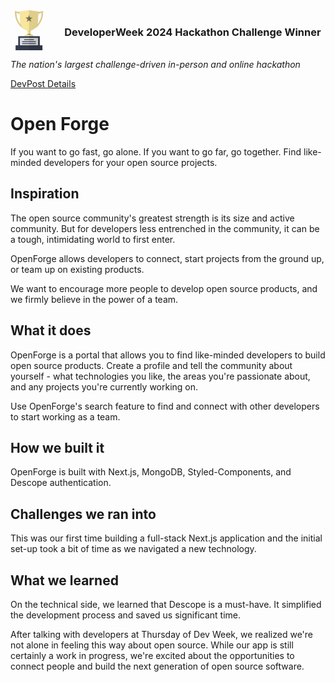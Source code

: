 <div style="display:flex; align-items:center; justify-content: space-around" >
<svg version="1.1" id="_x34_" xmlns="http://www.w3.org/2000/svg" xmlns:xlink="http://www.w3.org/1999/xlink" viewBox="0 0 512 512" xml:space="preserve" width="64px" height="64px" fill="#000000"><g id="SVGRepo_bgCarrier" stroke-width="0"></g><g id="SVGRepo_tracerCarrier" stroke-linecap="round" stroke-linejoin="round"></g><g id="SVGRepo_iconCarrier"> <g> <rect x="162.192" y="218.359" style="fill:#F9E59C;" width="37.365" height="175.949"></rect> <path style="fill:#727650;" d="M213.116,316.188c0,5.439-6.464,7.409-13.559,9.301c-6.464,1.655-13.401,3.231-16.633,7.096 c0,0-0.079,0-0.079,0.077c-1.261,1.42-1.971,3.154-1.971,5.362c0-2.207-0.709-3.941-1.971-5.362 c-3.232-3.941-10.248-5.518-16.712-7.173c-7.094-1.892-13.559-3.863-13.559-9.301c0-0.789,0.552-2.208,1.892-3.784 c1.892-2.207,5.439-4.731,11.667-6.465c4.651-1.418,10.8-2.286,18.683-2.286c7.883,0,14.032,0.868,18.683,2.286 c4.887,1.34,8.12,3.231,10.248,5.044c0.395,0.316,0.789,0.71,1.104,1.026c0.079,0.158,0.237,0.237,0.316,0.395 C212.564,313.98,213.116,315.399,213.116,316.188z"></path> <path style="opacity:0.2;fill:#B0A06C;" d="M199.557,263.922v14.111l-18.683,3.389l-18.683-3.389v-14.111 c6.543,1.657,12.849,2.523,18.683,2.523C186.708,266.445,193.014,265.579,199.557,263.922z"></path> <path style="fill:#F9E59C;" d="M237.711,332.033v39.887H124.038v-39.887c0-10.801,8.829-19.629,19.629-19.629h74.415 C228.882,312.404,237.711,321.232,237.711,332.033z"></path> <path style="opacity:0.1;fill:#040000;" d="M218.097,312.435h-6.824c-1.906-2.206-5.494-4.751-11.689-6.53v-27.897v-14.118v-45.564 h-18.711v175.977h18.711v-22.347h38.122v-39.91C237.707,321.26,228.883,312.435,218.097,312.435z"></path> <g> <g> <path style="fill:#DBCB8B;" d="M183.634,263.765l-2.759-11.98l-0.473-2.052c-2.602-11.035-5.045-21.52-7.41-31.374 c-6.543-27.433-12.219-50.529-17.106-69.842c-0.079-0.316-0.079-0.631-0.237-0.868c-0.078-0.395-0.157-0.866-0.315-1.261 c-0.079-0.473-0.236-1.024-0.315-1.497h-0.079c-4.493-18.052-8.277-32.637-11.509-44.303c-0.079-0.473-0.157-0.947-0.315-1.418 c0-0.079,0-0.158-0.079-0.158c-0.079-0.395-0.158-0.789-0.315-1.184c0-0.077,0-0.077,0-0.077 c-0.079-0.395-0.158-0.71-0.237-0.947c-0.158-0.631-0.315-1.261-0.473-1.892c-3.311-12.14-5.675-20.495-7.252-25.777 c11.352-4.967,25.304-12.14,22.624-23.254c-2.365-10.012-16.16-12.298-21.993-13.322c-10.957-1.813-27.118-2.76-49.269-2.76 c-7.016,0-18.289-2.128-30.113-4.965c-16.397-3.941-33.897-9.224-42.253-11.982L1.3,8.751L0.354,20.733 c-0.158,1.892-3.626,45.956,14.977,97.669c11.036,30.506,27.512,57.31,48.875,79.698c2.129,2.206,4.257,4.334,6.464,6.386 c1.34,1.261,2.601,2.521,4.02,3.784c10.484,9.538,21.993,18.129,34.606,25.777c0.237,0.156,0.473,0.314,0.71,0.471 c0.079,0.079,0.158,0.158,0.237,0.158c15.766,9.538,33.108,17.579,51.949,23.886c1.656,0.631,3.311,1.182,5.045,1.734 l10.879,3.468l2.759,0.947l2.917,0.945l0.316,0.079v-0.079L183.634,263.765z M72.247,178.156 c-16.082-18.526-28.536-40.204-37.523-64.877C22.742,80.406,20.456,50.294,20.14,34.213c5.676,1.655,12.613,3.705,19.944,5.676 c6.148,1.655,12.691,3.231,18.998,4.571c10.169,2.209,19.865,3.707,27.039,3.707c23.649,0,36.971,1.182,44.46,2.286 c-2.128,1.024-4.887,2.286-8.277,3.705c-1.261,0.552-2.286,0.945-3.075,1.34c-7.488,3.389-6.779,9.067-6.385,10.799 c0.158,0.71,0.473,1.42,0.789,2.052c2.523,8.354,16.239,54.392,43.12,168.537C122.225,223.247,93.925,203.618,72.247,178.156z"></path> </g> <g> <path style="fill:#DBCB8B;" d="M361.395,20.733l-0.158-2.365l-0.788-9.617l-6.622,2.206l-5.833,1.894 c-8.356,2.758-25.856,8.041-42.253,11.982c-11.824,2.837-23.097,4.965-30.113,4.965c-22.151,0-38.311,0.947-49.269,2.76 c-5.833,1.024-19.629,3.31-21.993,13.322c-2.68,11.114,11.273,18.287,22.624,23.254c-1.577,5.283-3.941,13.637-7.253,25.777 c-0.157,0.631-0.315,1.261-0.473,1.892c-0.315,1.182-0.709,2.523-0.946,3.784c-0.394,1.105-0.631,2.207-0.946,3.31 c-2.759,10.248-5.991,22.625-9.696,37.367c-0.079,0.235-0.158,0.551-0.237,0.866c-0.236,1.024-0.552,2.129-0.788,3.233 c-0.079,0.314-0.158,0.55-0.237,0.866c-5.045,19.786-10.879,43.593-17.658,72.129c-2.365,9.854-4.809,20.339-7.41,31.374 l-0.473,2.052l-2.759,11.98l-0.473,1.892v0.079l0.315-0.079l2.917-0.945l2.759-0.947l10.879-3.468 c1.734-0.552,3.39-1.103,5.045-1.734c18.84-6.307,36.183-14.348,51.949-23.886c0.079,0,0.158-0.079,0.236-0.158l0.079-0.079 c2.05-1.182,4.099-2.444,6.07-3.784c1.971-1.26,3.863-2.521,5.833-3.863c3.232-2.129,6.385-4.494,9.46-6.938 c2.838-2.127,5.676-4.413,8.435-6.778c3.074-2.679,6.148-5.439,9.065-8.277c2.365-2.129,4.651-4.413,6.858-6.699 c21.363-22.388,37.839-49.192,48.875-79.698C365.021,66.69,361.552,22.625,361.395,20.733z M327.025,113.28 c-6.78,18.682-15.609,35.629-26.566,50.845v0.079c-2.759,3.941-5.676,7.804-8.907,11.509c-0.631,0.868-1.262,1.655-2.05,2.444 v0.079c-21.757,25.383-50.057,45.012-84.506,58.649c26.881-114.146,40.598-160.183,43.12-168.537 c0.315-0.631,0.63-1.341,0.788-2.052c0.394-1.732,1.104-7.41-6.385-10.799c-0.788-0.395-1.813-0.787-3.074-1.34 c-3.39-1.418-6.148-2.681-8.277-3.705c7.489-1.105,20.811-2.286,44.46-2.286c7.094,0,16.633-1.497,26.724-3.626 c0.078-0.081,0.236-0.081,0.315-0.081c6.227-1.34,12.691-2.916,18.762-4.492c7.489-1.971,14.504-4.02,20.18-5.754 C341.294,50.294,339.007,80.406,327.025,113.28z"></path> </g> </g> <path style="fill:#F9E59C;" d="M308.185,15.214c-0.71,1.026-1.577,4.731-2.444,9.619v0.235c-0.473,2.365-0.867,5.125-1.34,7.883 c-0.63,3.549-1.182,7.411-1.734,11.509c0,0.081-0.079,0.158,0,0.239c-0.788,5.439-1.577,11.43-2.286,17.814 c-2.208,20.418-3.941,45.169-3.941,73.312c0,15.371-2.523,29.482-6.937,42.333v0.079c-5.912,17.5-15.372,32.556-26.566,45.09 c-1.734,1.971-3.469,3.784-5.36,5.597c-1.813,1.892-3.784,3.784-5.755,5.518l-0.079,0.079c-0.078,0.079-0.157,0.158-0.236,0.158 c-0.079,0.158-0.079,0.158-0.158,0.237c-16.318,14.426-34.922,24.043-51.791,28.299c-5.36,1.341-10.563,2.209-15.45,2.444h-0.316 c-0.946,0.079-1.971,0.079-2.917,0.079c-0.946,0-1.971,0-2.917-0.079h-0.315c-4.887-0.235-10.09-1.103-15.451-2.444 c-16.948-4.255-35.552-13.951-51.949-28.535c-0.079,0-0.158-0.079-0.237-0.158c-6.858-6.149-13.322-13.085-19.156-20.81 c-3.232-4.415-6.306-9.067-9.066-14.032c-1.419-2.523-2.759-5.125-4.02-7.804c-0.946-1.813-1.734-3.626-2.444-5.439 c-0.867-1.894-1.576-3.865-2.286-5.835c-0.236-0.629-0.473-1.261-0.631-1.89c-0.078-0.158-0.157-0.316-0.157-0.552 c-4.415-12.85-6.937-26.961-6.937-42.333c0-28.143-1.734-52.895-3.941-73.312c-0.71-6.305-1.419-12.296-2.208-17.737 c0-0.077,0-0.235-0.079-0.316c-0.473-4.018-1.025-7.725-1.655-11.193c-0.158-1.182-0.316-2.363-0.552-3.468 c-0.315-1.576-0.552-3.231-0.867-4.65v-0.316c-0.868-4.888-1.735-8.593-2.444-9.619L180.874,0L308.185,15.214z"></path> <g> <g> <polygon style="opacity:0.1;fill:#FFFFFF;" points="182.726,64.52 193.211,96.789 227.14,96.789 199.691,116.732 210.175,149.001 182.726,129.058 155.276,149.001 165.761,116.732 138.311,96.789 172.241,96.789 "></polygon> <polygon style="fill:#727650;" points="181.652,62.679 192.136,94.948 226.066,94.948 198.616,114.891 209.101,147.16 181.652,127.217 154.202,147.16 164.687,114.891 137.237,94.948 171.167,94.948 "></polygon> </g> <g> <polygon style="fill:#6B6D4D;" points="165.117,114.487 168.185,116.652 159.161,143.656 154.204,147.16 "></polygon> <polygon style="fill:#6B6D4D;" points="181.651,62.679 183.437,68.171 173.839,97.713 141.038,97.713 137.235,94.95 171.168,94.95 "></polygon> <polygon style="fill:#6B6D4D;" points="142.111,97.37 168.395,116.766 168.155,117.52 140.852,97.37 "></polygon> </g> </g> <path style="opacity:0.1;fill:#040000;" d="M308.185,15.214c-0.71,1.026-1.577,4.731-2.444,9.619v0.235 c-0.473,2.365-0.867,5.125-1.34,7.883c-0.63,3.549-1.182,7.411-1.734,11.509c0,0.081-0.079,0.158,0,0.239 c-0.788,5.439-1.577,11.43-2.286,17.814c-2.208,20.418-3.941,45.169-3.941,73.312c0,15.371-2.523,29.482-6.937,42.333v0.079 c-5.912,17.5-15.372,32.556-26.566,45.09c-1.734,1.971-3.469,3.784-5.36,5.597c-1.813,1.892-3.784,3.784-5.755,5.518l-0.079,0.079 c-0.078,0.079-0.157,0.158-0.236,0.158c-0.079,0.158-0.079,0.158-0.158,0.237c-16.318,14.426-34.922,24.043-51.791,28.299 c-5.36,1.341-10.563,2.209-15.45,2.444h-0.316c-0.946,0.079-1.971,0.079-2.917,0.079V0L308.185,15.214z"></path> <g style="opacity:0.7;"> <path style="opacity:0.1;fill:#040000;" d="M324.158,20.194c-0.397,5.665-1.196,11.688-2.414,17.889 c-0.14,0.704-0.279,1.402-0.43,2.101c-6.185,1.637-12.688,3.235-19.012,4.592c0.57-4.101,1.151-7.944,1.726-11.531 c0.464-2.86,0.916-5.637,1.363-8.123C311.682,23.602,318.129,21.887,324.158,20.194z"></path> <path style="opacity:0.1;fill:#040000;" d="M297.195,187.358c-1.145,4.084-2.598,8.285-4.346,12.548 c-0.671,1.637-1.391,3.279-2.157,4.933c-11.783,11.291-24.929,21.33-39.376,30.079c16.079-14.28,29.968-33.225,37.856-56.304 c3.978-4.62,7.743-9.442,11.285-14.453C300.643,171.039,299.564,178.938,297.195,187.358z"></path> </g> <g style="opacity:0.5;"> <path style="opacity:0.1;fill:#040000;" d="M37.332,20.194c0.397,5.665,1.195,11.688,2.414,17.889 c0.14,0.704,0.279,1.402,0.43,2.101c6.185,1.637,12.688,3.235,19.012,4.592c-0.57-4.101-1.151-7.944-1.726-11.531 c-0.464-2.86-0.916-5.637-1.363-8.123C49.807,23.602,43.36,21.887,37.332,20.194z"></path> <path style="opacity:0.1;fill:#040000;" d="M110.164,234.914c-12.849-7.804-24.753-16.632-35.474-26.644 c-1.34-1.026-2.601-2.209-3.863-3.47c-0.079-0.079-0.079-0.237-0.158-0.314c-0.71-1.499-1.419-2.996-2.05-4.573 c-1.734-4.257-3.153-8.435-4.335-12.535c-2.365-8.435-3.469-16.318-3.232-23.255c3.547,5.044,7.253,9.854,11.273,14.503 l0.078,0.081c0.158,0.629,0.395,1.26,0.631,1.89c0.71,1.971,1.419,3.942,2.286,5.835c0.71,1.813,1.498,3.626,2.444,5.439 c1.183,2.679,2.523,5.281,4.02,7.804c2.68,4.965,5.755,9.617,9.066,14.032c5.518,7.567,11.746,14.426,18.446,20.339 C109.612,234.361,109.848,234.677,110.164,234.914z"></path> </g> <rect x="43.001" y="332.662" style="fill:#343B4B;" width="275.747" height="132.435"></rect> <rect x="9.025" y="449.173" style="fill:#343B4B;" width="343.698" height="62.827"></rect> <rect x="64.552" y="360.647" style="fill:#2F343F;" width="232.644" height="94.848"></rect> <rect x="64.552" y="353.635" style="fill:#DFE0E4;" width="232.644" height="94.848"></rect> <rect x="118.549" y="371.232" style="fill:#343B4B;" width="124.65" height="10.581"></rect> <rect x="93.595" y="397.49" style="fill:#343B4B;" width="174.559" height="10.581"></rect> <rect x="93.595" y="422.259" style="fill:#343B4B;" width="174.559" height="10.581"></rect> <polygon style="opacity:0.1;fill:#040000;" points="352.743,449.074 318.723,449.074 318.723,332.594 237.707,332.594 180.874,332.594 180.874,511.923 352.743,511.923 "></polygon> </g> </g></svg>

  <h3>DeveloperWeek 2024 Hackathon Challenge Winner</h3>


</div>

*The nation's largest challenge-driven in-person and online hackathon*


[DevPost Details](https://devpost.com/software/team-team)

# Open Forge
If you want to go fast, go alone. If you want to go far, go together. Find like-minded developers for your open source projects.

## Inspiration
The open source community's greatest strength is its size and active community. But for developers less entrenched in the community, it can be a tough, intimidating world to first enter.

OpenForge allows developers to connect, start projects from the ground up, or team up on existing products.

We want to encourage more people to develop open source products, and we firmly believe in the power of a team.

## What it does
OpenForge is a portal that allows you to find like-minded developers to build open source products. Create a profile and tell the community about yourself - what technologies you like, the areas you're passionate about, and any projects you're currently working on.

Use OpenForge's search feature to find and connect with other developers to start working as a team.

## How we built it
OpenForge is built with Next.js, MongoDB, Styled-Components, and Descope authentication.

## Challenges we ran into
This was our first time building a full-stack Next.js application and the initial set-up took a bit of time as we navigated a new technology. 

## What we learned
On the technical side, we learned that Descope is a must-have. It simplified the development process and saved us significant time.

After talking with developers at Thursday of Dev Week, we realized we're not alone in feeling this way about open source. While our app is still certainly a work in progress, we're excited about the opportunities to connect people and build the next generation of open source software.